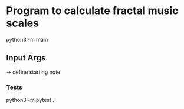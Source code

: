 # Program to calculate fractal music scales

python3 -m main 

## Input Args
-> define starting note

### Tests
python3 -m pytest .